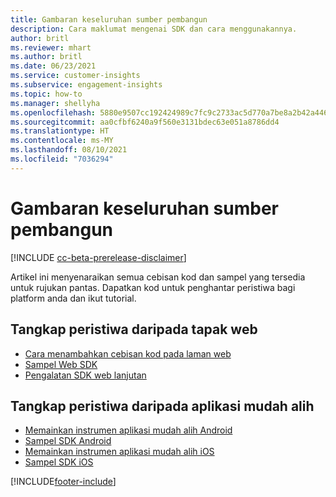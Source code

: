 ```yaml
---
title: Gambaran keseluruhan sumber pembangun
description: Cara maklumat mengenai SDK dan cara menggunakannya.
author: britl
ms.reviewer: mhart
ms.author: britl
ms.date: 06/23/2021
ms.service: customer-insights
ms.subservice: engagement-insights
ms.topic: how-to
ms.manager: shellyha
ms.openlocfilehash: 5880e9507cc192424989c7fc9c2733ac5d770a7be8a2b42a446ffd8681fa7612
ms.sourcegitcommit: aa0cfbf6240a9f560e3131bdec63e051a8786dd4
ms.translationtype: HT
ms.contentlocale: ms-MY
ms.lasthandoff: 08/10/2021
ms.locfileid: "7036294"
---
```

# <a name="developer-resources-overview"></a>Gambaran keseluruhan sumber pembangun

[!INCLUDE [cc-beta-prerelease-disclaimer](includes/cc-beta-prerelease-disclaimer.md)]

Artikel ini menyenaraikan semua cebisan kod dan sampel yang tersedia untuk rujukan pantas. Dapatkan kod untuk penghantar peristiwa bagi platform anda dan ikut tutorial. 

## <a name="capture-events-from-websites"></a>Tangkap peristiwa daripada tapak web

- [Cara menambahkan cebisan kod pada laman web](instrument-website.md)
- [Sampel Web SDK](websdk-sample.md)
- [Pengalatan SDK web lanjutan](advanced-SDK-implementation.md)

## <a name="capture-events-from-mobile-apps"></a>Tangkap peristiwa daripada aplikasi mudah alih

- [Memainkan instrumen aplikasi mudah alih Android](get-started-android.md)
- [Sampel SDK Android](androidsdk-sample.md)
- [Memainkan instrumen aplikasi mudah alih iOS](get-started-ios.md)
- [Sampel SDK iOS](iossdk-sample.md)

[!INCLUDE[footer-include](../includes/footer-banner.md)]